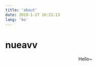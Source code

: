 ```yaml
---
title: 'about'
date: 2019-1-27 16:21:13
lang: 'ko'
---
```


# nueavv

<div align="center">

Hello~

</div>
